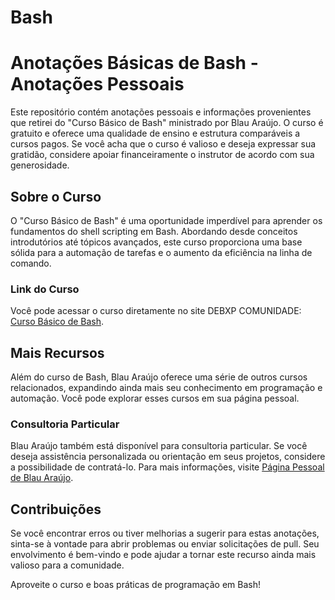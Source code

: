 # Bash
# Anotações Básicas de Bash - Anotações Pessoais

Este repositório contém anotações pessoais e informações provenientes que retirei do "Curso Básico de Bash" ministrado por Blau Araújo. O curso é gratuito e oferece uma qualidade de ensino e estrutura comparáveis a cursos pagos. Se você acha que o curso é valioso e deseja expressar sua gratidão, considere apoiar financeiramente o instrutor de acordo com sua generosidade.

## Sobre o Curso

O "Curso Básico de Bash" é uma oportunidade imperdível para aprender os fundamentos do shell scripting em Bash. Abordando desde conceitos introdutórios até tópicos avançados, este curso proporciona uma base sólida para a automação de tarefas e o aumento da eficiência na linha de comando.

### Link do Curso

Você pode acessar o curso diretamente no site DEBXP COMUNIDADE: [Curso Básico de Bash](https://debxp.org/cbpb/).

## Mais Recursos

Além do curso de Bash, Blau Araújo oferece uma série de outros cursos relacionados, expandindo ainda mais seu conhecimento em programação e automação. Você pode explorar esses cursos em sua página pessoal.

### Consultoria Particular

Blau Araújo também está disponível para consultoria particular. Se você deseja assistência personalizada ou orientação em seus projetos, considere a possibilidade de contratá-lo. Para mais informações, visite [Página Pessoal de Blau Araújo](https://blauaraujo.com/).

## Contribuições

Se você encontrar erros ou tiver melhorias a sugerir para estas anotações, sinta-se à vontade para abrir problemas ou enviar solicitações de pull. Seu envolvimento é bem-vindo e pode ajudar a tornar este recurso ainda mais valioso para a comunidade.

Aproveite o curso e boas práticas de programação em Bash!
